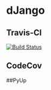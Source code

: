 # dJango

## Travis-CI
[![Build Status](https://app.travis-ci.com/cassianoczz/dJango.svg?branch=main)](https://app.travis-ci.com/cassianoczz/dJango)

## CodeCov

##PyUp
